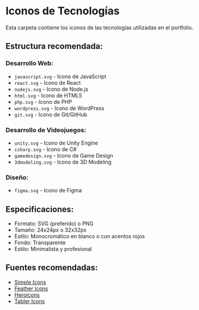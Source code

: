 # Iconos de Tecnologías

Esta carpeta contiene los iconos de las tecnologías utilizadas en el portfolio.

## Estructura recomendada:

### Desarrollo Web:
- `javascript.svg` - Icono de JavaScript
- `react.svg` - Icono de React
- `nodejs.svg` - Icono de Node.js
- `html.svg` - Icono de HTML5
- `php.svg` - Icono de PHP
- `wordpress.svg` - Icono de WordPress
- `git.svg` - Icono de Git/GitHub

### Desarrollo de Videojuegos:
- `unity.svg` - Icono de Unity Engine
- `csharp.svg` - Icono de C#
- `gamedesign.svg` - Icono de Game Design
- `3dmodeling.svg` - Icono de 3D Modeling

### Diseño:
- `figma.svg` - Icono de Figma

## Especificaciones:
- Formato: SVG (preferido) o PNG
- Tamaño: 24x24px o 32x32px
- Estilo: Monocromático en blanco o con acentos rojos
- Fondo: Transparente
- Estilo: Minimalista y profesional

## Fuentes recomendadas:
- [Simple Icons](https://simpleicons.org/)
- [Feather Icons](https://feathericons.com/)
- [Heroicons](https://heroicons.com/)
- [Tabler Icons](https://tabler-icons.io/)
